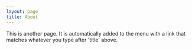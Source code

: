 ```yaml
---
layout: page
title: About
---
```


This is another page. It is automatically added to the menu with a link
that matches whatever you type after 'title' above.
